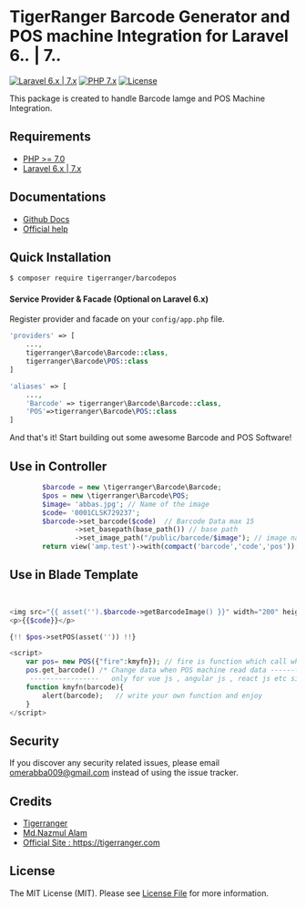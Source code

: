 # TigerRanger Barcode Generator and POS machine Integration for Laravel 6.*.* | 7.*.*

[![Laravel 6.x | 7.x](https://img.shields.io/badge/Laravel-6.x.x|7.x.x-orangered.svg)](http://laravel.com)
[![PHP 7.x](https://img.shields.io/badge/PHP7.x.x-blue.svg)](http://laravel.com)
[![License](https://img.shields.io/github/license/mashape/apistatus.svg)](https://packagist.org/packages/tigerranger/barcodepos)

This package is created to handle Barcode Iamge and POS Machine Integration. 

## Requirements
- [PHP >= 7.0](http://php.net/)
- [Laravel 6.x | 7.x ](https://github.com/laravel/framework)

## Documentations
- [Github Docs](https://github.com/tigerranger/barcodepos-docs)
- [Official help](https://tigerranger.com/barcodepos/helper/)


## Quick Installation
```bash
$ composer require tigerranger/barcodepos
```

#### Service Provider & Facade (Optional on Laravel 6.x)
Register provider and facade on your `config/app.php` file.
```php
'providers' => [
    ...,
    tigerranger\Barcode\Barcode::class,
	tigerranger\Barcode\POS::class
]

'aliases' => [
    ...,
    'Barcode' => tigerranger\Barcode\Barcode::class,
	'POS'=>tigerranger\Barcode\POS::class
]
```

And that's it! Start building out some awesome Barcode and POS Software!




## Use in Controller

```php
        $barcode = new \tigerranger\Barcode\Barcode;
        $pos = new \tigerranger\Barcode\POS;
        $image= 'abbas.jpg'; // Name of the image
        $code= '0001CLSK729237';
        $barcode->set_barcode($code)  // Barcode Data max 15
                ->set_basepath(base_path()) // base path
                ->set_image_path("/public/barcode/$image"); // image name with path
        return view('amp.test')->with(compact('barcode','code','pos'));

```

## Use in Blade Template

```php


<img src="{{ asset('').$barcode->getBarcodeImage() }}" width="200" height="auto" />
<p>{{$code}}</p>

{!! $pos->setPOS(asset('')) !!}

<script>
    var pos= new POS({"fire":kmyfn}); // fire is function which call when POS machine read data
	pos.get_barcode() /* Change data when POS machine read data ---------
     -----------------   only for vue js , angular js , react js etc similar FM */
    function kmyfn(barcode){
        alert(barcode);   // write your own function and enjoy
    }
</script>


```

## Security

If you discover any security related issues, please email [omerabba009@gmail.com](mailto:omerabba009@gmail.com) instead of using the issue tracker.

## Credits

- [Tigerranger](https://github.com/tigerranger)
- [Md.Nazmul Alam](https://nazmul-alam.com)
- [Official Site : https://tigerranger.com ](https://tigerranger.com)

## License

The MIT License (MIT). Please see [License File](https://github.com/tigerranger/barcodepos/blob/master/LICENSE.md) for more information.
